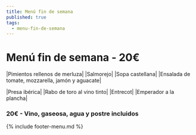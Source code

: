 ```yaml
---
title: Menú fin de semana
published: true
tags:
  - menu-fin-de-semana
---
```


# Menú fin de semana - 20€

|Pimientos rellenos de merluza|
|Salmorejo|
|Sopa castellana|
|Ensalada de tomate, mozzarella, jamón y aguacate|

|Presa ibérica|
|Rabo de toro al vino tinto|
|Entrecot|
|Emperador a la plancha|


### 20€ - Vino, gaseosa, agua y postre incluidos


{% include footer-menu.md %}
